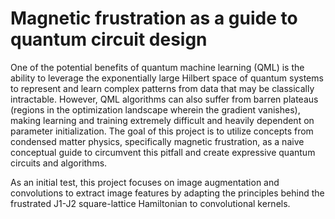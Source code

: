 # Magnetic frustration as a guide to quantum circuit design

One of the potential benefits of quantum machine learning (QML) is the ability to leverage the exponentially large Hilbert space of quantum systems to represent and learn complex patterns from data that may be classically intractable. However, QML algorithms can also suffer from barren plateaus (regions in the optimization landscape wherein the gradient vanishes), making learning and training extremely difficult and heavily dependent on parameter initialization. The goal of this project is to utilize concepts from condensed matter physics, specifically magnetic frustration, as a naive conceptual guide to circumvent this pitfall and create expressive quantum circuits and algorithms.

As an initial test, this project focuses on image augmentation and convolutions to extract image features by adapting the principles behind the frustrated J1-J2 square-lattice Hamiltonian to convolutional kernels.
